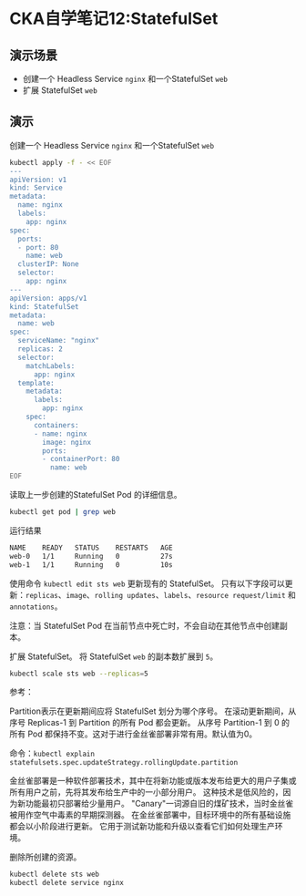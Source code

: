 # CKA自学笔记12:StatefulSet

## 演示场景

* 创建一个 Headless Service `nginx` 和一个StatefulSet `web`
* 扩展 StatefulSet `web`

## 演示

创建一个 Headless Service `nginx` 和一个StatefulSet `web`

```bash
kubectl apply -f - << EOF
---
apiVersion: v1
kind: Service
metadata:
  name: nginx
  labels:
    app: nginx
spec:
  ports:
  - port: 80
    name: web
  clusterIP: None
  selector:
    app: nginx
---
apiVersion: apps/v1
kind: StatefulSet
metadata:
  name: web
spec:
  serviceName: "nginx"
  replicas: 2
  selector:
    matchLabels:
      app: nginx
  template:
    metadata:
      labels:
        app: nginx
    spec:
      containers:
      - name: nginx
        image: nginx
        ports:
        - containerPort: 80
          name: web
EOF
```

读取上一步创建的StatefulSet Pod 的详细信息。

```bash
kubectl get pod | grep web
```

运行结果

```bash
NAME    READY   STATUS    RESTARTS   AGE
web-0   1/1     Running   0          27s
web-1   1/1     Running   0          10s
```

使用命令 `kubectl edit sts web` 更新现有的 StatefulSet。
只有以下字段可以更新：`replicas`、`image`、`rolling updates`、`labels`、`resource request/limit` 和 `annotations`。

注意：当 StatefulSet Pod 在当前节点中死亡时，不会自动在其他节点中创建副本。

扩展 StatefulSet。
将 StatefulSet `web` 的副本数扩展到 `5`。

```bash
kubectl scale sts web --replicas=5
```

参考：

Partition表示在更新期间应将 StatefulSet 划分为哪个序号。
在滚动更新期间，从序号 Replicas-1 到 Partition 的所有 Pod 都会更新。
从序号 Partition-1 到 0 的所有 Pod 都保持不变。这对于进行金丝雀部署非常有用。默认值为0。

命令：`kubectl explain statefulsets.spec.updateStrategy.rollingUpdate.partition`

金丝雀部署是一种软件部署技术，其中在将新功能或版本发布给更大的用户子集或所有用户之前，先将其发布给生产中的一小部分用户。
这种技术是低风险的，因为新功能最初只部署给少量用户。
"Canary"一词源自旧的煤矿技术，当时金丝雀被用作空气中毒素的早期探测器。
在金丝雀部署中，目标环境中的所有基础设施都会以小阶段进行更新。
它用于测试新功能和升级以查看它们如何处理生产环境。

删除所创建的资源。

```bash
kubectl delete sts web
kubectl delete service nginx
```
